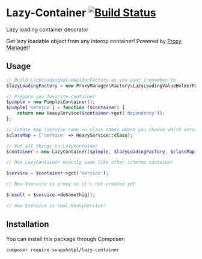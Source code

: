# Lazy-Container [![Build Status](https://travis-ci.org/snapshotpl/lazy-container.svg?branch=master)](https://travis-ci.org/snapshotpl/lazy-container)
Lazy loading container decorator

Get lazy loadable object from any interop container! Powered by [Proxy Manager](https://github.com/Ocramius/ProxyManager)!

## Usage

```php
// Build LazyLoadingValueHolderFactory as you want (remember to
$lazyLoadingFactory = new ProxyManager\Factory\LazyLoadingValueHolderFactory();

// Prepare you favorite container
$pimple = new Pimple\Container();
$pimple['service'] = function ($container) {
    return new HeavyService($container->get('dependency'));
};

// Create map (service name => class name) where you choose which services should be lazy loaded
$classMap = ['service' => HeavyService::class];

// Put all things to LazyContainer
$container = new LazyContainer($pimple, $lazyLoadingFactory, $classMap);

// Use LazyContainer exactly same like other interop container

$service = $container->get('service');

// Now $service is proxy so it's not created yet

$result = $service->doSomethig();

// now $service is real HeavyService!
```

## Installation

You can install this package through Composer:

```
composer require snapshotpl/lazy-container
```
